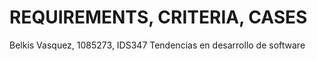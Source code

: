 # REQUIREMENTS, CRITERIA, CASES
Belkis Vasquez, 1085273, IDS347 Tendencias en desarrollo de software
